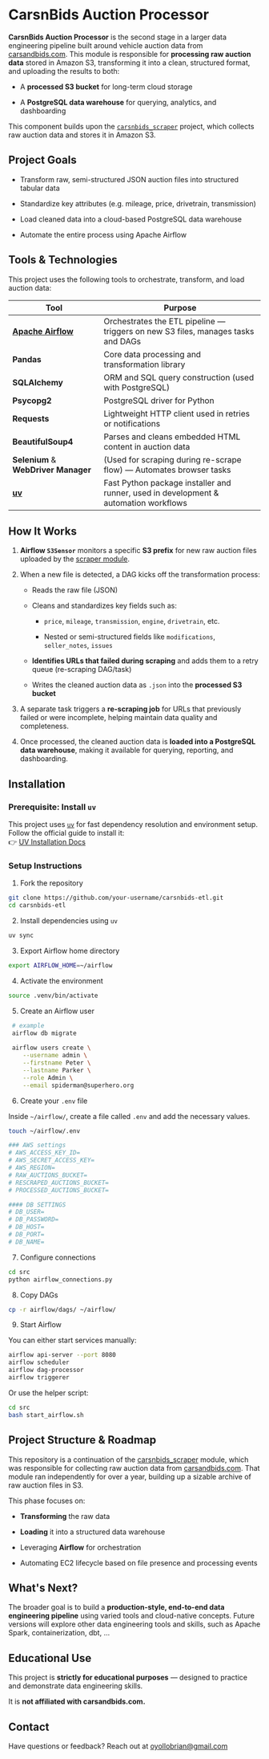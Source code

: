 # CarsnBids Auction Processor

**CarsnBids Auction Processor** is the second stage in a larger data engineering pipeline built around vehicle auction data from [carsandbids.com](https://carsandbids.com). This module is responsible for **processing raw auction data** stored in Amazon S3, transforming it into a clean, structured format, and uploading the results to both:

- A **processed S3 bucket** for long-term cloud storage

- A **PostgreSQL data warehouse** for querying, analytics, and dashboarding

This component builds upon the [`carsnbids_scraper`](https://github.com/BrianOyollo/carsnbids-scraper) project, which collects raw auction data and stores it in Amazon S3.



## Project Goals

- Transform raw, semi-structured JSON auction files into structured tabular data

- Standardize key attributes (e.g. mileage, price, drivetrain, transmission)

- Load cleaned data into a cloud-based PostgreSQL data warehouse

- Automate the entire process using Apache Airflow



## Tools & Technologies

This project uses the following tools to orchestrate, transform, and load auction data:

| Tool                                              | Purpose                                                                              |
| ------------------------------------------------- | ------------------------------------------------------------------------------------ |
| **[Apache Airflow](https://airflow.apache.org/)** | Orchestrates the ETL pipeline — triggers on new S3 files, manages tasks and DAGs     |
| **Pandas**                                        | Core data processing and transformation library                                      |
| **SQLAlchemy**                                    | ORM and SQL query construction (used with PostgreSQL)                                |
| **Psycopg2**                                      | PostgreSQL driver for Python                                                         |
| **Requests**                                      | Lightweight HTTP client used in retries or notifications                             |
| **BeautifulSoup4**                                | Parses and cleans embedded HTML content in auction data                              |
| **Selenium** & **WebDriver Manager**              | (Used for scraping during re-scrape flow) — Automates browser tasks                  |
| **[uv](https://github.com/astral-sh/uv)**         | Fast Python package installer and runner, used in development & automation workflows |



## How It Works

1. **Airflow `S3Sensor`** monitors a specific **S3 prefix** for new raw auction files uploaded by the [scraper module](https://github.com/BrianOyollo/carsnbids-scraper).

2. When a new file is detected, a DAG kicks off the transformation process:
   
   - Reads the raw file (JSON)
   
   - Cleans and standardizes key fields such as:
     
     - `price`, `mileage`, `transmission`, `engine`, `drivetrain`, etc.
     
     - Nested or semi-structured fields like `modifications`, `seller_notes`, `issues`
   
   - **Identifies URLs that failed during scraping** and adds them to a retry queue (re-scraping DAG/task)
   
   - Writes the cleaned auction data as `.json` into the **processed S3 bucket**

3. A separate task  triggers a **re-scraping job** for URLs that previously failed or were incomplete, helping maintain data quality and completeness.

4. Once processed, the cleaned auction data is **loaded into a PostgreSQL data warehouse**, making it available for querying, reporting, and dashboarding.



## Installation

### Prerequisite: Install `uv`

This project uses [`uv`](https://github.com/astral-sh/uv) for fast dependency resolution and environment setup.  
Follow the official guide to install it:  
👉 [UV Installation Docs](https://docs.astral.sh/uv/getting-started/installation/)

### Setup Instructions

1. Fork the repository

```bash
git clone https://github.com/your-username/carsnbids-etl.git
cd carsnbids-etl
```

2. Install dependencies using `uv`

```bash
uv sync
```

3. Export Airflow home directory

```bash
export AIRFLOW_HOME=~/airflow
```

4. Activate the environment

```bash
source .venv/bin/activate
```

5. Create an Airflow user

```bash
 # example
 airflow db migrate
 
 airflow users create \
    --username admin \
    --firstname Peter \
    --lastname Parker \
    --role Admin \
    --email spiderman@superhero.org
```

6. Create your `.env` file

Inside `~/airflow/`, create a file called `.env` and add the necessary values.

```bash
touch ~/airflow/.env

### AWS settings
# AWS_ACCESS_KEY_ID=
# AWS_SECRET_ACCESS_KEY=
# AWS_REGION=
# RAW_AUCTIONS_BUCKET=
# RESCRAPED_AUCTIONS_BUCKET=
# PROCESSED_AUCTIONS_BUCKET=

#### DB SETTINGS 
# DB_USER=
# DB_PASSWORD=
# DB_HOST=
# DB_PORT=
# DB_NAME=
```

7. Configure connections

```bash
cd src
python airflow_connections.py
```

8. Copy DAGs

```bash
cp -r airflow/dags/ ~/airflow/
```

9. Start Airflow

You can either start services manually:

```bash
airflow api-server --port 8080
airflow scheduler
airflow dag-processor
airflow triggerer
```

Or use the helper script:

```bash
cd src
bash start_airflow.sh
```

## Project Structure & Roadmap

This repository is a continuation of the [carsnbids_scraper](https://github.com/BrianOyollo/carsnbids_scraper) module, which was responsible for collecting raw auction data from [carsandbids.com](https://carsandbids.com). That module ran independently for over a year, building up a sizable archive of raw auction files in S3.

This phase focuses on:

- **Transforming** the raw data

- **Loading** it into a structured data warehouse

- Leveraging **Airflow** for orchestration

- Automating EC2 lifecycle based on file presence and processing events

## What's Next?

The broader goal is to build a **production-style, end-to-end data engineering pipeline** using varied tools and cloud-native concepts. Future versions will explore other data engineering tools and skills, such as Apache Spark, containerization, dbt, ...

## Educational Use

This project is **strictly for educational purposes** — designed to practice and demonstrate data engineering skills.

It is **not affiliated with carsandbids.com.**

## Contact

Have questions or feedback? Reach out at oyollobrian@gmail.com


